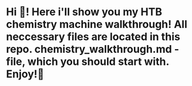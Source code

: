 # Hi :hugs:! Here i'll show you my HTB chemistry machine walkthrough! All neccessary files are located in this repo. chemistry_walkthrough.md - file, which you should start with. Enjoy!:rocket:
